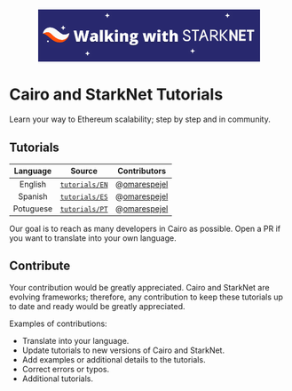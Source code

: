 <p align="center">
    <br>
    <img src="tutorials/imgs/walking_with_starknet_banner.png" width="400"/>
    <br>
<p>

# Cairo and StarkNet Tutorials

Learn your way to Ethereum scalability; step by step and in community.

## Tutorials

|  Language |                                                     Source                                                     | Contributors                                    |
|:---------:|:--------------------------------------------------------------------------------------------------------------:|-------------------------------------------------|
|  English  |  [ `tutorials/EN` ](https://github.com/starknet-edu/walking-with-starknet/tree/master/tutorials/tutorials/EN) | @[omarespejel](https://github.com/omarespejel)  |
|  Spanish  | [ `tutorials/ES` ](https://github.com/starknet-edu/walking-with-starknet/tree/master/tutorials/tutorials/ES) | @[omarespejel](https://github.com/omarespejel)  |
| Potuguese | [ `tutorials/PT` ](https://github.com/starknet-edu/walking-with-starknet/tree/master/tutorials/tutorials/PT) | @[omarespejel](https://github.com/omarespejel)  |

Our goal is to reach as many developers in Cairo as possible. Open a PR if you want to translate into your own language.

## Contribute

Your contribution would be greatly appreciated. Cairo and StarkNet are evolving frameworks; therefore, any contribution to keep these tutorials up to date and ready would be greatly appreciated.

Examples of contributions:
* Translate into your language.
* Update tutorials to new versions of Cairo and StarkNet.
* Add examples or additional details to the tutorials.
* Correct errors or typos.
* Additional tutorials.

